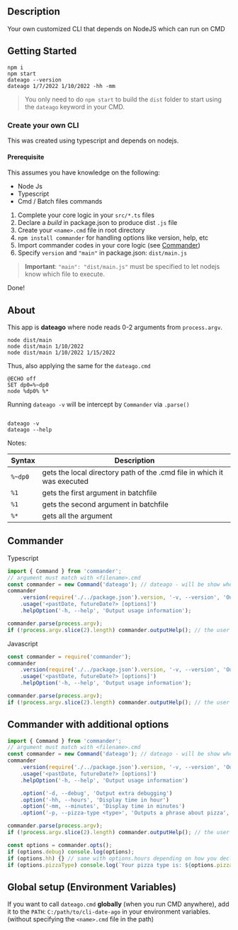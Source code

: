 ## Description

Your own customized CLI that depends on NodeJS which can run on CMD

## Getting Started

```
npm i
npm start
dateago --version
dateago 1/7/2022 1/10/2022 -hh -mm
```

> You only need to do `npm start` to build the `dist` folder to start using the `dateago` keyword in your CMD.

### Create your own CLI

This was created using typescript and depends on nodejs.

#### Prerequisite

This assumes you have knowledge on the following:

-   Node Js
-   Typescript
-   Cmd / Batch files commands

1. Complete your core logic in your `src/*.ts` files
2. Declare a _build_ in package.json to produce dist `.js` file
3. Create your `<name>.cmd` file in root directory
4. `npm install commander` for handling options like version, help, etc
5. Import commander codes in your core logic (see [Commander](#commander))
6. Specify `version` and `"main"` in package.json: `dist/main.js`

> **Important**: `"main": "dist/main.js"` must be specified to let nodejs know which file to execute.

Done!

## About

This app is **dateago** where node reads 0-2 arguments from `process.argv`. <br>

```
node dist/main
node dist/main 1/10/2022
node dist/main 1/10/2022 1/15/2022
```

Thus, also applying the same for the `dateago.cmd`

```batch
@ECHO off
SET dp0=%~dp0
node %dp0% %*
```

Running `dateago -v` will be intercept by `Commander` via `.parse()`
```
```

```cli
dateago -v
dateago --help
```

Notes:

| Syntax  | Description                                                             |
| ------- | ----------------------------------------------------------------------- |
| `%~dp0` | gets the local directory path of the .cmd file in which it was executed |
| `%1`    | gets the first argument in batchfile                                    |
| `%1`    | gets the second argument in batchfile                                   |
| `%*`    | gets all the argument                                                   |

## Commander

Typescript

```typescript
import { Command } from 'commander';
// argument must match with <filename>.cmd
const commander = new Command('dateago'); // dateago - will be show when calling --help flag
commander
    .version(require('./../package.json').version, '-v, --version', 'Output current version')
    .usage('<pastDate, futureDate?> [options]')
    .helpOption('-h, --help', 'Output usage information');

commander.parse(process.argv);
if (!process.argv.slice(2).length) commander.outputHelp(); // the user args will always start at index 2
```

Javascript

```javascript
const commander = require('commander');
commander
    .version(require('./../package.json').version, '-v, --version', 'Output current version')
    .usage('<pastDate, futureDate?> [options]')
    .helpOption('-h, --help', 'Output usage information');

commander.parse(process.argv);
if (!process.argv.slice(2).length) commander.outputHelp(); // the user args will always start at index 2
```

## Commander with additional options

```typescript
import { Command } from 'commander';
// argument must match with <filename>.cmd
const commander = new Command('dateago'); // dateago - will be show when calling --help flag
commander
    .version(require('./../package.json').version, '-v, --version', 'Output current version')
    .usage('<pastDate, futureDate?> [options]')
    .helpOption('-h, --help', 'Output usage information')

    .option('-d, --debug', 'Output extra debugging')
    .option('-hh, --hours', 'Display time in hour')
    .option('-mm, --minutes', 'Display time in minutes')
    .option('-p, --pizza-type <type>', 'Outputs a phrase about pizza', 'vegetarian');

commander.parse(process.argv);
if (!process.argv.slice(2).length) commander.outputHelp(); // the user args will always start at index 2

const options = commander.opts();
if (options.debug) console.log(options);
if (options.hh) {} // same with options.hours depending on how you declared it in .option()
if (options.pizzaType) console.log(`Your pizza type is: ${options.pizzaType}`);
```

## Global setup (Environment Variables)

If you want to call `dateago.cmd` **globally** (when you run CMD anywhere), add it to the `PATH`: `C:/path/to/cli-date-ago` in your environment variables. (without specifying the `<name>.cmd` file in the path)
